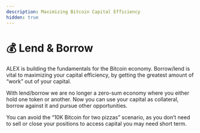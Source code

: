 ```yaml
---
description: Maximizing Bitcoin Capital Efficiency
hidden: true
---
```


# 💰 Lend & Borrow

ALEX is building the fundamentals for the Bitcoin economy. Borrow/lend is vital to maximizing your capital efficiency, by getting the greatest amount of “work” out of your capital.

With lend/borrow we are no longer a zero-sum economy where you either hold one token or another. Now you can use your capital as collateral, borrow against it and pursue other opportunities.

You can avoid the “10K Bitcoin for two pizzas” scenario, as you don’t need to sell or close your positions to access capital you may need short term.
